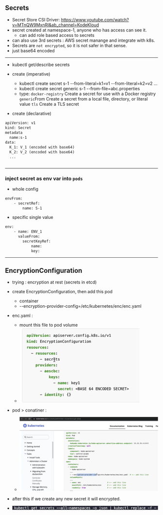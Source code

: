 ## Secrets
- Secret Store CSI Driver: https://www.youtube.com/watch?v=MTnQW9MxnRI&ab_channel=KodeKloud
- secret created at namespace-1, anyone who has access can see it.
  - can add role based access to secrets
- can also use 3rd secrets : AWS secret manange and integrate with k8s.
- Secrets are `not encrypted`, so it is not safer in that sense.
- just base64 encoded
--- 
- kubectl get/describe secrets
- create (imperative)
  - kubectl create secret <type> s-1 --from-literal=k1=v1 --from-literal=k2=v2 ...
  - kubectl create secret generic s-1 --from-file=abc.properties
  - type:
    `docker-registry`   Create a secret for use with a Docker registry
    `generic`From           Create a secret from a local file, directory, or literal value
    `tls`               Create a TLS secret

- create (declarative)
```
apiVersion: v1
kind: Secret
metadata
  name:s-1
data:
  K_1: V_1 (encoded with base64)
  K_2: V_2 (encoded with base64)
  ...
  
```
---
### inject secret as env var into `pods`
- whole config
```
envFrom:
    - secretRef:
        name: S-1
```

- specific single value
```
env:
    - name: ENV_1
      valueFrom:
        secretKeyRef:
            name:
            key:  
```
---
## EncryptionConfiguration
- trying : encryption at rest (secrets in etcd)
- create EncryptionConfiguration, then add this pod
  - container 
  -  --encryption-provider-config=/etc/kubernetes/enc/enc.yaml

- enc.yaml :
  - mount this file to pod volume
  - ![img_1.png](../99_img/secret/img_1.png)

- pod > conatiner :
  - ![img.png](../99_img/secret/img.png)

- after this if we create any new secret it will encrypted.
- ![img.png](../99_img/img.png)